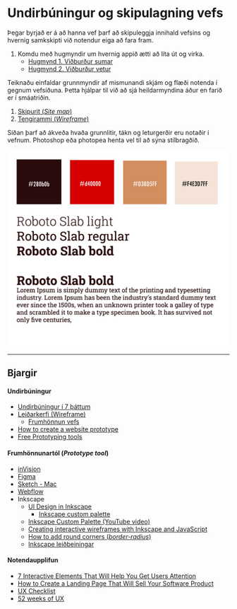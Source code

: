 # Undirbúningur og skipulagning vefs

Þegar byrjað er á að hanna vef þarf að skipuleggja innihald vefsins og hvernig samkskipti við notendur eiga að fara fram.

1. Komdu með hugmyndir um hvernig appið ætti að líta út og virka.
   * [Hugmynd 1. Viðburður sumar](hugmyndavinna/Hugmyndavinna%20sumar.md)
   * [Hugmynd 2. Viðburður vetur](hugmyndavinna/Hugmyndavinna%20vetur.md)

Teiknaðu einfaldar grunnmyndir af mismunandi skjám og flæði notenda í gegnum vefsíðuna. Þetta hjálpar til við að sjá heildarmyndina áður en farið er í smáatriðin.

1. [Skipurit (_Site map_)](sitemap/README.md)
1. [Tengirammi (_Wireframe_)](wireframe/README.md)

Síðan þarf að ákveða hvaða grunnlitir, tákn og leturgerðir eru notaðir í vefnum. Photoshop eða photopea henta vel til að sýna stílbragðið.

![Stílbragð](style-tyle/stílbragð.jpg) 

---

## Bjargir

#### Undirbúningur

* [Undirbúningur í 7 þáttum](https://webflow.com/blog/the-web-design-process-in-7-simple-steps)
* [Leiðarkerfi (Wireframe)](https://www.freecodecamp.org/news/what-is-a-wireframe-ux-design-tutorial-website/)
  * [Frumhönnun vefs](https://www.freecodecamp.org/news/designing-a-website-ui-with-prototyping/)
* [How to create a website prototype](https://ruttl.com/blog/how-to-create-a-website-prototype/)
* [Free Prototyping tools](https://theproductmanager.com/tools/best-free-prototyping-tools/)

#### Frumhönnunartól (_Prototype tool_)

* [inVision](https://www.invisionapp.com/product/prototype)
* [Figma](https://www.figma.com/)
* [Sketch - Mac](https://www.sketch.com/)
* [Webflow](https://webflow.com/)
* Inkscape
  * [UI Design in Inkscape](https://manjitkarve.com/posts/inkscape-design-1/)
    * [Inkscape custom palette](https://manjitkarve.com/posts/inkscape-custom-palette/)
  * [Inkscape Custom Palette (YouTube video)](https://www.youtube.com/watch?v=Y1E8YWOB_Yc)
  * [Creating interactive wireframes with Inkscape and JavaScript](https://eclipsesource.com/blogs/2012/07/03/wireframing-inkscape-javascript/)
  * [How to add round corners (_border-radius_)](https://thepixelproducer.com/how-to-add-curves-or-round-corners-in-inkscape/)
  * [Inkscape leiðbeiningar](https://thepixelproducer.com/category/inkscape/)

#### Notendaupplifun

* [7 Interactive Elements That Will Help You Get Users Attention](https://bamboolab.eu/blog/development/7-interactive-elements-that-will-help-you-get-users-attention)
* [How to Create a Landing Page That Will Sell Your Software Product](https://bamboolab.eu/blog/development/how-to-create-a-landing-page-that-will-sell-your-software-product)
* [UX Checklist](https://uxchecklist.github.io/)
* [52 weeks of UX](http://52weeksofux.com/post/475093254/10-principles-of-ux)
